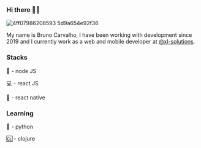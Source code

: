 ### Hi there 🖖🏻

![4ff07986208593 5d9a654e92f36](https://user-images.githubusercontent.com/38473461/88470567-49840980-ced4-11ea-857d-cc350da9dd92.gif)

My name is Bruno Carvalho, I have been working with development since 2019 and I currently work as a web and mobile developer at [@xl-solutions](https://github.com/xl-solutions).

### Stacks

:dragon: - node JS

:computer: - react JS

:iphone: - react native

### Learning

:snake: - python

:cl: - clojure
